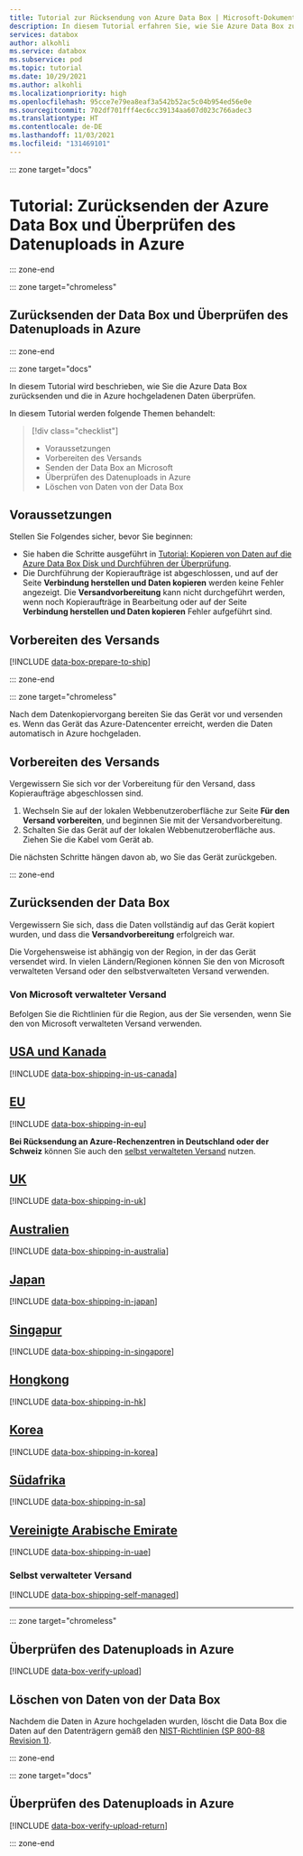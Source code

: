 ```yaml
---
title: Tutorial zur Rücksendung von Azure Data Box | Microsoft-Dokumentation
description: In diesem Tutorial erfahren Sie, wie Sie Azure Data Box zurücksenden. Die Informationen umfassen die Versandvorbereitung, den Versand von Data Box, die Überprüfung des Datenuploads sowie die Datenlöschung von Data Box.
services: databox
author: alkohli
ms.service: databox
ms.subservice: pod
ms.topic: tutorial
ms.date: 10/29/2021
ms.author: alkohli
ms.localizationpriority: high
ms.openlocfilehash: 95cce7e79ea8eaf3a542b52ac5c04b954ed56e0e
ms.sourcegitcommit: 702df701fff4ec6cc39134aa607d023c766adec3
ms.translationtype: HT
ms.contentlocale: de-DE
ms.lasthandoff: 11/03/2021
ms.locfileid: "131469101"
---
```

::: zone target="docs"

# <a name="tutorial-return-azure-data-box-and-verify-data-upload-to-azure"></a>Tutorial: Zurücksenden der Azure Data Box und Überprüfen des Datenuploads in Azure

::: zone-end

::: zone target="chromeless"

## <a name="return-data-box-and-verify-data-upload-to-azure"></a>Zurücksenden der Data Box und Überprüfen des Datenuploads in Azure

::: zone-end

::: zone target="docs"

In diesem Tutorial wird beschrieben, wie Sie die Azure Data Box zurücksenden und die in Azure hochgeladenen Daten überprüfen.

In diesem Tutorial werden folgende Themen behandelt:

> [!div class="checklist"]
>
> * Voraussetzungen
> * Vorbereiten des Versands
> * Senden der Data Box an Microsoft
> * Überprüfen des Datenuploads in Azure
> * Löschen von Daten von der Data Box

## <a name="prerequisites"></a>Voraussetzungen

Stellen Sie Folgendes sicher, bevor Sie beginnen:

* Sie haben die Schritte ausgeführt in [Tutorial: Kopieren von Daten auf die Azure Data Box Disk und Durchführen der Überprüfung](data-box-deploy-copy-data.md).
* Die Durchführung der Kopieraufträge ist abgeschlossen, und auf der Seite **Verbindung herstellen und Daten kopieren** werden keine Fehler angezeigt. Die **Versandvorbereitung** kann nicht durchgeführt werden, wenn noch Kopieraufträge in Bearbeitung oder auf der Seite **Verbindung herstellen und Daten kopieren** Fehler aufgeführt sind.

## <a name="prepare-to-ship"></a>Vorbereiten des Versands

[!INCLUDE [data-box-prepare-to-ship](../../includes/data-box-prepare-to-ship.md)]

::: zone-end

::: zone target="chromeless"

Nach dem Datenkopiervorgang bereiten Sie das Gerät vor und versenden es. Wenn das Gerät das Azure-Datencenter erreicht, werden die Daten automatisch in Azure hochgeladen.

## <a name="prepare-to-ship"></a>Vorbereiten des Versands

Vergewissern Sie sich vor der Vorbereitung für den Versand, dass Kopieraufträge abgeschlossen sind.

1. Wechseln Sie auf der lokalen Webbenutzeroberfläche zur Seite **Für den Versand vorbereiten**, und beginnen Sie mit der Versandvorbereitung.
2. Schalten Sie das Gerät auf der lokalen Webbenutzeroberfläche aus. Ziehen Sie die Kabel vom Gerät ab.

Die nächsten Schritte hängen davon ab, wo Sie das Gerät zurückgeben.

::: zone-end


## <a name="ship-data-box-back"></a>Zurücksenden der Data Box

Vergewissern Sie sich, dass die Daten vollständig auf das Gerät kopiert wurden, und dass die **Versandvorbereitung** erfolgreich war. 

Die Vorgehensweise ist abhängig von der Region, in der das Gerät versendet wird. In vielen Ländern/Regionen können Sie den von Microsoft verwalteten Versand oder den selbstverwalteten Versand verwenden.

### <a name="microsoft-managed-shipping"></a>Von Microsoft verwalteter Versand

Befolgen Sie die Richtlinien für die Region, aus der Sie versenden, wenn Sie den von Microsoft verwalteten Versand verwenden.

## <a name="us--canada"></a>[USA und Kanada](#tab/in-us-canada)

[!INCLUDE [data-box-shipping-in-us-canada](../../includes/data-box-shipping-in-us-canada.md)]

## <a name="eu"></a>[EU](#tab/in-europe)

[!INCLUDE [data-box-shipping-in-eu](../../includes/data-box-shipping-in-eu.md)]

**Bei Rücksendung an Azure-Rechenzentren in Deutschland oder der Schweiz** können Sie auch den [selbst verwalteten Versand](#self-managed-shipping) nutzen.

## <a name="uk"></a>[UK](#tab/in-uk)

[!INCLUDE [data-box-shipping-in-uk](../../includes/data-box-shipping-in-uk.md)]

## <a name="australia"></a>[Australien](#tab/in-australia)

[!INCLUDE [data-box-shipping-in-australia](../../includes/data-box-shipping-in-australia.md)]

## <a name="japan"></a>[Japan](#tab/in-japan)

[!INCLUDE [data-box-shipping-in-japan](../../includes/data-box-shipping-in-japan.md)]

## <a name="singapore"></a>[Singapur](#tab/in-singapore)

[!INCLUDE [data-box-shipping-in-singapore](../../includes/data-box-shipping-in-singapore.md)]

## <a name="hong-kong"></a>[Hongkong](#tab/in-hk)

[!INCLUDE [data-box-shipping-in-hk](../../includes/data-box-shipping-in-hk.md)]

## <a name="korea"></a>[Korea](#tab/in-korea)

[!INCLUDE [data-box-shipping-in-korea](../../includes/data-box-shipping-in-korea.md)]

## <a name="s-africa"></a>[Südafrika](#tab/in-sa)

[!INCLUDE [data-box-shipping-in-sa](../../includes/data-box-shipping-in-sa.md)]

## <a name="uae"></a>[Vereinigte Arabische Emirate](#tab/in-uae)

[!INCLUDE [data-box-shipping-in-uae](../../includes/data-box-shipping-in-uae.md)]

### <a name="self-managed-shipping"></a>Selbst verwalteter Versand

[!INCLUDE [data-box-shipping-self-managed](../../includes/data-box-shipping-self-managed.md)]

---

::: zone target="chromeless"

## <a name="verify-data-upload-to-azure"></a>Überprüfen des Datenuploads in Azure

[!INCLUDE [data-box-verify-upload](../../includes/data-box-verify-upload.md)]

## <a name="erasure-of-data-from-data-box"></a>Löschen von Daten von der Data Box
 
Nachdem die Daten in Azure hochgeladen wurden, löscht die Data Box die Daten auf den Datenträgern gemäß den [NIST-Richtlinien (SP 800-88 Revision 1)](https://csrc.nist.gov/News/2014/Released-SP-800-88-Revision-1,-Guidelines-for-Medi).

::: zone-end


::: zone target="docs"

## <a name="verify-data-upload-to-azure"></a>Überprüfen des Datenuploads in Azure

[!INCLUDE [data-box-verify-upload-return](../../includes/data-box-verify-upload-return.md)]

::: zone-end

